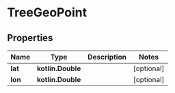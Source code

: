 
# TreeGeoPoint

## Properties
| Name | Type | Description | Notes |
| ------------ | ------------- | ------------- | ------------- |
| **lat** | **kotlin.Double** |  |  [optional] |
| **lon** | **kotlin.Double** |  |  [optional] |
